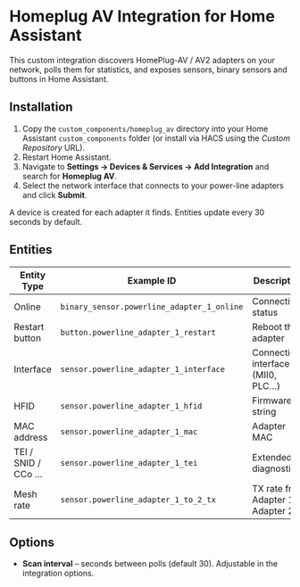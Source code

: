# Homeplug AV Integration for Home Assistant

This custom integration discovers HomePlug-AV / AV2 adapters on your network, polls them for statistics, and exposes sensors, binary sensors and buttons in Home Assistant.

## Installation

1. Copy the `custom_components/homeplug_av` directory into your Home Assistant `custom_components` folder (or install via HACS using the _Custom Repository_ URL).
2. Restart Home Assistant.
3. Navigate to **Settings → Devices & Services → Add Integration** and search for **Homeplug AV**.
4. Select the network interface that connects to your power-line adapters and click **Submit**.

A device is created for each adapter it finds. Entities update every 30 seconds by default.

## Entities

| Entity Type | Example ID | Description |
|-------------|-----------|-------------|
| Online | `binary_sensor.powerline_adapter_1_online` | Connectivity status |
| Restart button | `button.powerline_adapter_1_restart` | Reboot the adapter |
| Interface | `sensor.powerline_adapter_1_interface` | Connection interface (MII0, PLC…) |
| HFID | `sensor.powerline_adapter_1_hfid` | Firmware string |
| MAC address | `sensor.powerline_adapter_1_mac` | Adapter MAC |
| TEI / SNID / CCo … | `sensor.powerline_adapter_1_tei` | Extended diagnostics |
| Mesh rate | `sensor.powerline_adapter_1_to_2_tx` | TX rate from Adapter 1 → Adapter 2 |

## Options

* **Scan interval** – seconds between polls (default 30). Adjustable in the integration options.
